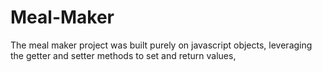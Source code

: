 # Meal-Maker
The meal maker project was built purely on javascript objects, leveraging the getter and setter methods to set and return values,
